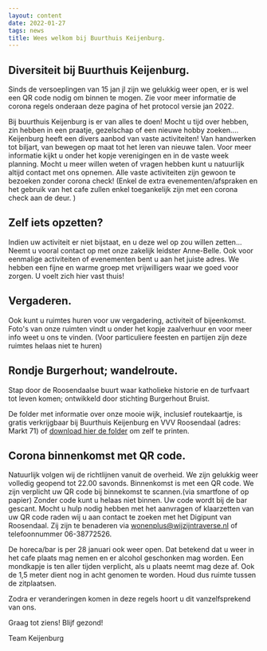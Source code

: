 ```yaml
---
layout: content
date: 2022-01-27
tags: news
title: Wees welkom bij Buurthuis Keijenburg.
---
```

## Diversiteit bij Buurthuis Keijenburg.

Sinds de versoeplingen van 15 jan jl zijn we gelukkig weer open, er is wel een QR code nodig om binnen te mogen. 
Zie voor meer informatie de corona regels onderaan deze pagina of het protocol versie jan 2022.

Bij buurthuis Keijenburg is er van alles te doen!
Mocht u tijd over hebben, zin hebben in een praatje, gezelschap of een nieuwe hobby zoeken....
Keijenburg heeft een divers aanbod van vaste activiteiten! Van handwerken tot biljart, van bewegen op maat tot het leren van nieuwe talen.
Voor meer informatie kijkt u onder het kopje verenigingen en in de vaste week planning.
Mocht u meer willen weten of vragen hebben kunt u natuurlijk altijd contact met ons opnemen.
Alle vaste activiteiten zijn gewoon te bezoeken zonder corona check!
(Enkel de extra evenementen/afspraken en het gebruik van het cafe zullen enkel toegankelijk zijn met een corona check aan de deur. )

## Zelf iets opzetten?
Indien uw activiteit er niet bijstaat, en u deze wel op zou willen zetten... 
Neemt u vooral contact op met onze zakelijk leidster Anne-Belle.
Ook voor eenmalige activiteiten of evenementen bent u aan het juiste adres.
We hebben een fijne en warme groep met vrijwilligers waar we goed voor zorgen. U voelt zich hier vast thuis!

## Vergaderen.
Ook kunt u ruimtes huren voor uw vergadering, activiteit of bijeenkomst.
Foto's van onze ruimten vindt u onder het kopje zaalverhuur en voor meer info weet u ons te vinden.
(Voor particuliere feesten en partijen zijn deze ruimtes helaas niet te huren)

## Rondje Burgerhout; wandelroute.
Stap door de Roosendaalse buurt waar katholieke historie en de turfvaart tot leven komen; 
ontwikkeld door stichting Burgerhout Bruist.

De folder met informatie over onze mooie wijk, inclusief routekaartje, is gratis verkrijgbaar 
bij Buurthuis Keijenburg en VVV Roosendaal (adres: Markt 71) of [download hier de folder](/lib/files/rondje-burgerhout.pdf) om zelf te printen.

## Corona binnenkomst met QR code.
Natuurlijk volgen wij de richtlijnen vanuit de overheid. 
We zijn gelukkig weer volledig geopend tot 22.00 savonds. Binnenkomst is met een QR code.
We zijn verplicht uw QR code bij binnekomst te scannen.(via smartfone of op papier) Zonder code kunt u helaas niet binnen.
Uw code wordt bij de bar gescant.
Mocht u hulp nodig hebben met het aanvragen of klaarzetten van uw QR code raden wij u aan contact te zoeken met het Digipunt van Roosendaal.
Zij zijn te benaderen via wonenplus@wijzijntraverse.nl of telefoonnummer 06-38772526.

De horeca/bar is per 28 januari ook weer open. Dat betekend dat u weer in het cafe plaats mag nemen en er alcohol geschonken mag worden.
Een mondkapje is ten aller tijden verplicht, als u plaats neemt mag deze af. 
Ook de 1,5 meter dient nog in acht genomen te worden. Houd dus ruimte tussen de zitplaatsen.

Zodra er veranderingen komen in deze regels hoort u dit vanzelfsprekend van ons.


Graag tot ziens!
Blijf gezond!

Team Keijenburg
